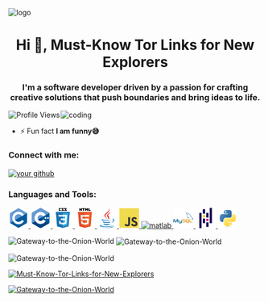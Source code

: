 ![logo](https://github.com/Gateway-to-the-Onion-World/Gateway-to-the-Onion-World/blob/main/Image.png)
<h1 align="center">Hi 👋, Must-Know Tor Links for New Explorers</h1>
<h3 align="center"> I'm a software developer driven by a passion for crafting creative solutions that push boundaries and bring ideas to life. </h3>

<img align="right" alt="coding" width="400" src="https://user-images.githubusercontent.com/55389276/140866485-8fb1c876-9a8f-4d6a-98dc-08c4981eaf70.gif">



<p align="left">
  <img src="https://img.shields.io/badge/Profile%20Views-22145-0e75b6" alt="Profile Views">
</p>

- ⚡ Fun fact **I am funny😅**

<h3 align="left">Connect with me:</h3>
<p align="left">

<a href="https://github.com/Gateway-to-the-Onion-World" target="_blank">
  <img align="center" src="https://raw.githubusercontent.com/rahuldkjain/github-profile-readme-generator/master/src/images/icons/Social/github.svg" alt="your github" height="30" width="40" /></a>

</p>

<h3 align="left">Languages and Tools:</h3>
<p align="left"> <a href="https://www.cprogramming.com/" target="_blank" rel="noreferrer"> <img src="https://raw.githubusercontent.com/devicons/devicon/master/icons/c/c-original.svg" alt="c" width="40" height="40"/> </a> <a href="https://www.w3schools.com/cpp/" target="_blank" rel="noreferrer"> <img src="https://raw.githubusercontent.com/devicons/devicon/master/icons/cplusplus/cplusplus-original.svg" alt="cplusplus" width="40" height="40"/> </a> <a href="https://www.w3schools.com/css/" target="_blank" rel="noreferrer"> <img src="https://raw.githubusercontent.com/devicons/devicon/master/icons/css3/css3-original-wordmark.svg" alt="css3" width="40" height="40"/> </a> <a href="https://www.w3.org/html/" target="_blank" rel="noreferrer"> <img src="https://raw.githubusercontent.com/devicons/devicon/master/icons/html5/html5-original-wordmark.svg" alt="html5" width="40" height="40"/> </a> <a href="https://www.java.com" target="_blank" rel="noreferrer"> <img src="https://raw.githubusercontent.com/devicons/devicon/master/icons/java/java-original.svg" alt="java" width="40" height="40"/> </a> <a href="https://developer.mozilla.org/en-US/docs/Web/JavaScript" target="_blank" rel="noreferrer"> <img src="https://raw.githubusercontent.com/devicons/devicon/master/icons/javascript/javascript-original.svg" alt="javascript" width="40" height="40"/> </a> <a href="https://www.mathworks.com/" target="_blank" rel="noreferrer"> <img src="https://upload.wikimedia.org/wikipedia/commons/2/21/Matlab_Logo.png" alt="matlab" width="40" height="40"/> </a> <a href="https://www.mysql.com/" target="_blank" rel="noreferrer"> <img src="https://raw.githubusercontent.com/devicons/devicon/master/icons/mysql/mysql-original-wordmark.svg" alt="mysql" width="40" height="40"/> </a> <a href="https://pandas.pydata.org/" target="_blank" rel="noreferrer"> <img src="https://raw.githubusercontent.com/devicons/devicon/2ae2a900d2f041da66e950e4d48052658d850630/icons/pandas/pandas-original.svg" alt="pandas" width="40" height="40"/> </a> <a href="https://www.python.org" target="_blank" rel="noreferrer"> <img src="https://raw.githubusercontent.com/devicons/devicon/master/icons/python/python-original.svg" alt="python" width="40" height="40"/> </a> </p>

<p><img align="left" src="https://github-readme-stats.vercel.app/api/top-langs?username=Gateway-to-the-Onion-World&show_icons=true&locale=en&layout=compact" alt="Gateway-to-the-Onion-World"/></p>

<p>&nbsp;<img align="center" src="https://github-readme-stats.vercel.app/api?username=Gateway-to-the-Onion-World&show_icons=true&locale=en" alt="Gateway-to-the-Onion-World"/></p>

<p><img align="center" src="https://github-readme-streak-stats.herokuapp.com/?user=Gateway-to-the-Onion-World&" alt="Gateway-to-the-Onion-World"/></p>

<p>
<a href="https://github.com/Gateway-to-the-Onion-World/Must-Know-Tor-Links-for-New-Explorers">  
<img src="https://github-readme-stats.vercel.app/api/pin/?username=Gateway-to-the-Onion-World&repo=Must-Know-Tor-Links-for-New-Explorers&theme=White" alt="Must-Know-Tor-Links-for-New-Explorers"></p>

<p>
<a href="https://github.com/Gateway-to-the-Onion-World/Gateway-to-the-Onion-World">
<img src="https://github-readme-stats.vercel.app/api/pin/?username=Gateway-to-the-Onion-World&repo=Gateway-to-the-Onion-World&theme=White" alt="Gateway-to-the-Onion-World"></p>
